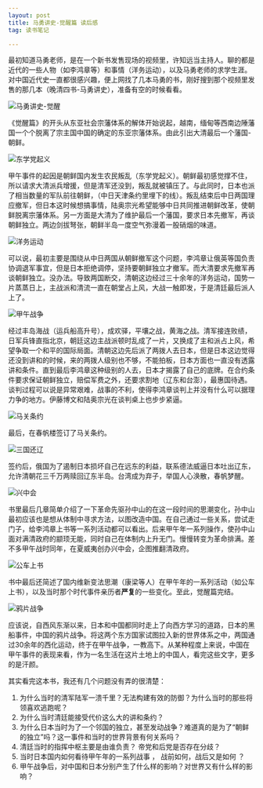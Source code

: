 ```yaml
---
layout: post
title: 马勇讲史-觉醒篇 读后感
tag: 读书笔记

---
```


最初知道马勇老师，是在一个新书发售现场的视频里，许知远当主持人。聊的都是近代的一些人物（如李鸿章等）和事情（洋务运动），以及马勇老师的求学生涯。对中国近代史一直都很感兴趣，便上网找了几本马勇的书，刚好搜到那个视频里发售的那几本（晚清四书-马勇讲史），准备有空的时候看看。

![马勇讲史-觉醒](http://n.sinaimg.cn/book/transform/611/w550h861/20200410/1453-iryninx2943150.jpg)

<!--more-->

《觉醒篇》的开头从东亚社会宗藩体系的解体开始说起，越南，缅甸等西南边陲藩国一个个脱离了宗主国中国的确定的东亚宗藩体系。由此引出大清最后一个藩国-朝鲜。

![东学党起义](https://i2.kknews.cc/SIG=332olrg/2p43000233s8poq07s11.jpg)

甲午事件的起因是朝鲜国内发生农民叛乱（东学党起义）。朝鲜最初感觉撑不住，所以请求大清派兵增援，但是清军还没到，叛乱就被镇压了。与此同时，日本也派了相当数量的军队前往朝鲜，（中日天津条约里埋下的线）。叛乱结束后中日两国理应撤军，但日本这时候想搞事情，陆奥宗光希望能够中日共同推进朝鲜改革，使朝鲜脱离宗藩体系。另一方面是大清为了维护最后一个藩国，要求日本先撤军，再谈朝鲜独立。两边剑拔弩张，朝鲜半岛一度空气弥漫着一股硝烟的味道。

![洋务运动](https://5b0988e595225.cdn.sohucs.com/images/20180827/5cbe744098894a1cbe218f8de47a6159.jpeg)

可以说，最初主要是围绕从中日两国从朝鲜撤军这个问题，李鸿章让俄英等国负责协调退军事宜，但是日本拒绝调停，坚持要朝鲜独立才撤军。而大清要求先撤军再谈朝鲜独立。没办法。导致两国断交，清朝这边经过三十余年的洋务运动，国势一片蒸蒸日上，主战派和清流一直在朝堂占上风，大战一触即发，于是清廷最后派人上了。

![甲午战争](https://image2.cqcb.com/d/file/county/wenshi/2018-12-05/d5dc41b0645a4f06fa309755a1417201.jpg)

经过丰岛海战（运兵船高升号），成欢驿，平壤之战，黄海之战。清军接连败绩，日军兵锋直指北京，朝廷这边主战派顿时乱成了一片，又换成了主和派占上风，希望争取一个和平的国际局面。清朝这边先后派了两拨人去日本，但是日本这边觉得还没到讲和的时候，来的两拨人级别也不够，不能拍板，日本方面也一直没有透露讲和条件。直到最后李鸿章这种级别的人去，日本才揭露了自己的底牌。在合约条件要求保证朝鲜独立，赔偿军费之外，还要求割地（辽东和台澎），最惠国待遇。谈判过程可以说是异常艰难，战事的不利，使得李鸿章谈判上并没有什么可以据理力争的地方。伊藤博文和陆奥宗光在谈判桌上也步步紧逼。

![马关条约](https://5b0988e595225.cdn.sohucs.com/images/20190315/2379af5c9e754187adc92871991123b5.jpeg)

最后，在春帆楼签订了马关条约。

![三国还辽](https://lh3.googleusercontent.com/proxy/AIa-y-Xl6y8h16qxiY56Z5oGNySA2HU65g4dQ2AZpthFBlOtOwYh8cPo4i7n-_bggCbJnsnwLZQ9vHPHlTwxPwvjk79_IwqTg5_02C6ubW9W)

签约后，俄国为了遏制日本损坏自己在远东的利益，联系德法威逼日本吐出辽东，允许清朝花三千万两赎回辽东半岛。台湾成为弃子，举国人心涣散，春帆梦醒。

![兴中会](https://5b0988e595225.cdn.sohucs.com/images/20181123/df11b0384329482b834525764fd12cc1.jpeg)

书里最后几章简单介绍了一下革命先驱孙中山的在这一段时间的思潮变化，孙中山最初应该也是想从体制中寻求方法，以图改造中国。在自己通过一些关系，尝试走门子，给李鸿章上书等一系列活动都可以看出。后来甲午年一系列操作，使孙中山面对满清政府的颛顼无能，同时自己在体制内上升无门。慢慢转变为革命排满。差不多甲午战时同年，在夏威夷创办兴中会，企图推翻清政府。

![公车上书](https://p3.ifengimg.com/a/2018_28/db4b5dd162ec21f_size76_w744_h434.jpg)

书中最后还简述了国内维新变法思潮（康梁等人）在甲午年的一系列活动（如公车上书），以及当时那个时代事件亲历者**严复**的一些变化。至此，觉醒篇完结。

![鸦片战争](https://static01.nyt.com/images/2018/07/04/world/04opiumwar-1/00opiumwar-1-master1050.jpg)

应该说，自西风东渐以来，日本和中国都同时走上了向西方学习的道路，日本的黑船事件，中国的鸦片战争。将这两个东方国家试图拉入新的世界体系之中，两国通过30余年的西化运动，终于在甲午战争，一教高下。从某种程度上来说，中国在甲午事件的表现来看，作为一名生活在这片土地上的中国人，看完这些文字，更多的是汗颜。

其实看完这本书，我还有几个问题没有弄的很清楚：
1. 为什么当时的清军陆军一溃千里？无法构建有效的防御？为什么当时的那些将领喜欢逃跑呢？
2. 为什么当时清廷能接受代价这么大的讲和条约？
3. 为什么日本当时为了一个邻国的独立，甚至发动战争？难道真的是为了“朝鲜的独立”吗？这一事件和当时的世界背景有何关系吗？
4. 清廷当时的指挥中枢主要是由谁负责？ 帝党和后党是否存在分歧？
5. 当时日本国内如何看待甲午年的一系列战事 ， 战前如何，战后又是如何 ？
6. 甲午战争后，对中国和日本分别产生了什么样的影响？对世界又有什么样的影响？


